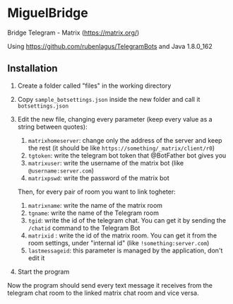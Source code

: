 # MiguelBridge
Bridge Telegram - Matrix (https://matrix.org/)

Using https://github.com/rubenlagus/TelegramBots and Java 1.8.0_162


## Installation
1. Create a folder called "files" in the working directory
2. Copy `sample_botsettings.json` inside the new folder and call it `botsettings.json`
3. Edit the new file, changing every parameter (keep every value as a string between quotes):
    1. `matrixhomeserver`: change only the address of the server and keep the rest (it should be like `https://something/_matrix/client/r0`)
    2. `tgtoken`: write the telegram bot token that @BotFather bot gives you
    3. `matrixuser`: write the username of the matrix bot (like `@username:server.com`)
    4. `matrixpswd`: write the password of the matrix bot
    
    Then, for every pair of room you want to link togheter:
    1. `matrixname`: write the name of the matrix room
    2. `tgname`: write the name of the Telegram room
    3. `tgid`: write the id of the telegram chat. You can get it by sending the `/chatid` command to the Telegram Bot
    4. `matrixid` : write the id of the matrix room. You can get it from the room settings, under "internal id" (like `!something:server.com`)
    5. `lastmessageid`: this parameter is managed by the application, don't edit it
4. Start the program

Now the program should send every text message it receives from the telegram chat room to the linked matrix chat room and vice versa.
